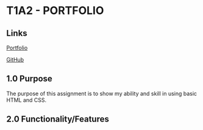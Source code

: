 # T1A2 - PORTFOLIO

## Links

[Portfolio](src/index.html)

[GitHub](https://github.com/anonaeka/T1A2)

## 1.0	Purpose

The purpose of this assignment is to show my ability and skill in using basic HTML and CSS. 

## 2.0	Functionality/Features
